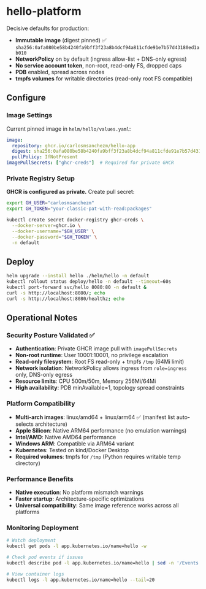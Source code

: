 # hello-platform

Decisive defaults for production:
- **Immutable image** (digest pinned) ✅ `sha256:0afa080be58b4240fa9bff3f23a8b4dcf94a811cfde91e7b57d43180ed1ab010`
- **NetworkPolicy** on by default (ingress allow-list + DNS-only egress)
- **No service account token**, non-root, read-only FS, dropped caps
- **PDB** enabled, spread across nodes
- **tmpfs volumes** for writable directories (read-only root FS compatible)

## Configure

### Image Settings
Current pinned image in `helm/hello/values.yaml`:
```yaml
image:
  repository: ghcr.io/carlosmsanchezm/hello-app
  digest: sha256:0afa080be58b4240fa9bff3f23a8b4dcf94a811cfde91e7b57d43180ed1ab010
  pullPolicy: IfNotPresent
imagePullSecrets: ["ghcr-creds"]  # Required for private GHCR
```

### Private Registry Setup
**GHCR is configured as private.** Create pull secret:
```bash
export GH_USER="carlosmsanchezm"
export GH_TOKEN="your-classic-pat-with-read:packages"

kubectl create secret docker-registry ghcr-creds \
  --docker-server=ghcr.io \
  --docker-username="$GH_USER" \
  --docker-password="$GH_TOKEN" \
  -n default
```

## Deploy
```bash
helm upgrade --install hello ./helm/hello -n default
kubectl rollout status deploy/hello -n default --timeout=60s
kubectl port-forward svc/hello 8080:80 -n default &
curl -s http://localhost:8080/; echo
curl -s http://localhost:8080/healthz; echo
```

## Operational Notes

### Security Posture Validated ✅
- **Authentication**: Private GHCR image pull with `imagePullSecrets`
- **Non-root runtime**: User 10001:10001, no privilege escalation
- **Read-only filesystem**: Root FS read-only + tmpfs `/tmp` (64Mi limit)
- **Network isolation**: NetworkPolicy allows ingress from `role=ingress` only, DNS-only egress
- **Resource limits**: CPU 500m/50m, Memory 256Mi/64Mi
- **High availability**: PDB minAvailable=1, topology spread constraints

### Platform Compatibility
- **Multi-arch images**: linux/amd64 + linux/arm64 ✅ (manifest list auto-selects architecture)
- **Apple Silicon**: Native ARM64 performance (no emulation warnings)
- **Intel/AMD**: Native AMD64 performance
- **Windows ARM**: Compatible via ARM64 variant
- **Kubernetes**: Tested on kind/Docker Desktop
- **Required volumes**: tmpfs for `/tmp` (Python requires writable temp directory)

### Performance Benefits
- **Native execution**: No platform mismatch warnings
- **Faster startup**: Architecture-specific optimizations
- **Universal compatibility**: Same image reference works across all platforms

### Monitoring Deployment
```bash
# Watch deployment
kubectl get pods -l app.kubernetes.io/name=hello -w

# Check pod events if issues
kubectl describe pod -l app.kubernetes.io/name=hello | sed -n '/Events:/,$p'

# View container logs
kubectl logs -l app.kubernetes.io/name=hello --tail=20
```